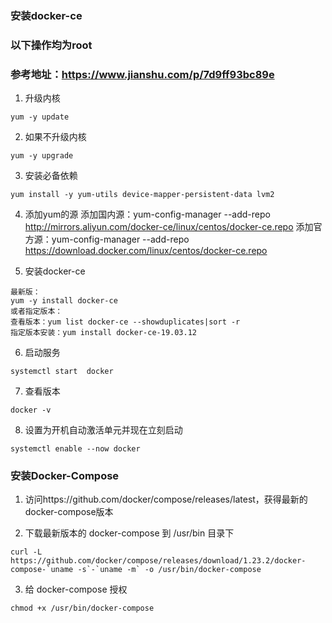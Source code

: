 ### 安装docker-ce
### 以下操作均为root
### 参考地址：https://www.jianshu.com/p/7d9ff93bc89e
1. 升级内核
```
yum -y update
```

2. 如果不升级内核
```
yum -y upgrade
```

3. 安装必备依赖
```
yum install -y yum-utils device-mapper-persistent-data lvm2
```

4. 添加yum的源
 添加国内源：yum-config-manager --add-repo http://mirrors.aliyun.com/docker-ce/linux/centos/docker-ce.repo
 添加官方源：yum-config-manager --add-repo https://download.docker.com/linux/centos/docker-ce.repo

5. 安装docker-ce
```
最新版：
yum -y install docker-ce
或者指定版本：
查看版本：yum list docker-ce --showduplicates|sort -r
指定版本安装：yum install docker-ce-19.03.12
```

6. 启动服务
```
systemctl start  docker
```

7. 查看版本
```
docker -v
```

8. 设置为开机自动激活单元并现在立刻启动
```
systemctl enable --now docker
```

### 安装Docker-Compose

1. 访问https://github.com/docker/compose/releases/latest，获得最新的docker-compose版本

2. 下载最新版本的 docker-compose 到 /usr/bin 目录下
```
curl -L https://github.com/docker/compose/releases/download/1.23.2/docker-compose-`uname -s`-`uname -m` -o /usr/bin/docker-compose
```

3. 给 docker-compose 授权
```
chmod +x /usr/bin/docker-compose
```